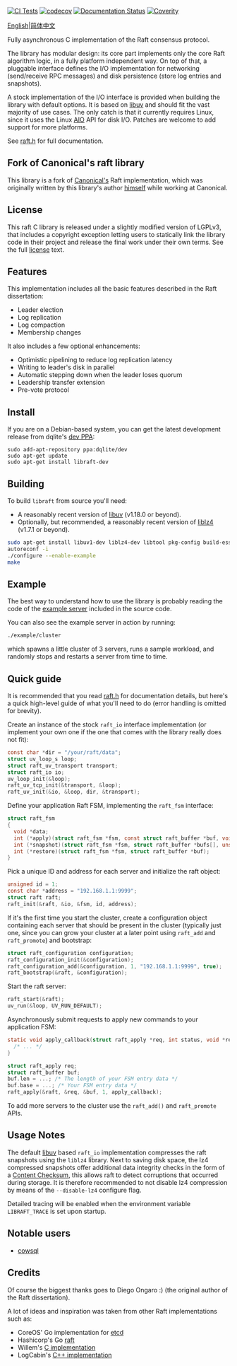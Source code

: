 [![CI Tests](https://github.com/cowsql/raft/actions/workflows/build-and-test.yml/badge.svg)](https://github.com/cowsql/raft/actions/workflows/build-and-test.yml) [![codecov](https://codecov.io/gh/cowsql/raft/branch/main/graph/badge.svg)](https://codecov.io/gh/cowsql/raft) [![Documentation Status](https://readthedocs.org/projects/raft/badge/?version=latest)](https://raft.readthedocs.io/en/latest/?badge=latest) [![Coverity](https://scan.coverity.com/projects/28929/badge.svg)](https://scan.coverity.com/projects/cowsql-raft)

[English](./README.md)|[简体中文](./README_CH.md)

Fully asynchronous C implementation of the Raft consensus protocol.

The library has modular design: its core part implements only the core Raft
algorithm logic, in a fully platform independent way. On top of that, a
pluggable interface defines the I/O implementation for networking (send/receive
RPC messages) and disk persistence (store log entries and snapshots).

A stock implementation of the I/O interface is provided when building the
library with default options. It is based on [libuv](http://libuv.org) and
should fit the vast majority of use cases. The only catch is that it currently
requires Linux, since it uses the Linux
[AIO](http://man7.org/linux/man-pages/man2/io_submit.2.html) API for disk
I/O. Patches are welcome to add support for more platforms.

See [raft.h](./include/raft.h) for full documentation.

Fork of Canonical's raft library
--------------------------------

This library is a fork of [Canonical's](https://github.com/canonical/raft) Raft
implementation, which was originally written by this library's author
[himself](https://github.com/canonical/raft/commits?author=freeekanayaka) while
working at Canonical.

License
-------

This raft C library is released under a slightly modified version of LGPLv3,
that includes a copyright exception letting users to statically link the library
code in their project and release the final work under their own terms. See the
full [license](./LICENSE) text.

Features
--------

This implementation includes all the basic features described in the Raft
dissertation:

- Leader election
- Log replication
- Log compaction
- Membership changes

It also includes a few optional enhancements:

- Optimistic pipelining to reduce log replication latency
- Writing to leader's disk in parallel
- Automatic stepping down when the leader loses quorum
- Leadership transfer extension
- Pre-vote protocol

Install
-------

If you are on a Debian-based system, you can get the latest development release from
dqlite's [dev PPA](https://launchpad.net/~dqlite/+archive/ubuntu/dev):

```
sudo add-apt-repository ppa:dqlite/dev
sudo apt-get update
sudo apt-get install libraft-dev
```

Building
--------

To build ``libraft`` from source you'll need:
* A reasonably recent version of [libuv](https://libuv.org/) (v1.18.0 or beyond).
* Optionally, but recommended, a reasonably recent version of [liblz4](https://lz4.github.io/lz4/) (v1.7.1 or beyond).

```bash
sudo apt-get install libuv1-dev liblz4-dev libtool pkg-config build-essential
autoreconf -i
./configure --enable-example
make
```

Example
-------

The best way to understand how to use the library is probably reading the code
of the [example server](./example/server.c) included in the source code.

You can also see the example server in action by running:

```bash
./example/cluster
```

which spawns a little cluster of 3 servers, runs a sample workload, and randomly
stops and restarts a server from time to time.

Quick guide
-----------

It is recommended that you read [raft.h](./include/raft.h) for documentation
details, but here's a quick high-level guide of what you'll need to do (error
handling is omitted for brevity).

Create an instance of the stock ```raft_io``` interface implementation (or
implement your own one if the one that comes with the library really does not
fit):

```C
const char *dir = "/your/raft/data";
struct uv_loop_s loop;
struct raft_uv_transport transport;
struct raft_io io;
uv_loop_init(&loop);
raft_uv_tcp_init(&transport, &loop);
raft_uv_init(&io, &loop, dir, &transport);
```

Define your application Raft FSM, implementing the ```raft_fsm``` interface:

```C
struct raft_fsm
{
  void *data;
  int (*apply)(struct raft_fsm *fsm, const struct raft_buffer *buf, void **result);
  int (*snapshot)(struct raft_fsm *fsm, struct raft_buffer *bufs[], unsigned *n_bufs);
  int (*restore)(struct raft_fsm *fsm, struct raft_buffer *buf);
}
```

Pick a unique ID and address for each server and initialize the raft object:

```C
unsigned id = 1;
const char *address = "192.168.1.1:9999";
struct raft raft;
raft_init(&raft, &io, &fsm, id, address);
```

If it's the first time you start the cluster, create a configuration object
containing each server that should be present in the cluster (typically just
one, since you can grow your cluster at a later point using ```raft_add``` and
```raft_promote```) and bootstrap:

```C
struct raft_configuration configuration;
raft_configuration_init(&configuration);
raft_configuration_add(&configuration, 1, "192.168.1.1:9999", true);
raft_bootstrap(&raft, &configuration);
```

Start the raft server:

```C
raft_start(&raft);
uv_run(&loop, UV_RUN_DEFAULT);
```

Asynchronously submit requests to apply new commands to your application FSM:

```C
static void apply_callback(struct raft_apply *req, int status, void *result) {
  /* ... */
}

struct raft_apply req;
struct raft_buffer buf;
buf.len = ...; /* The length of your FSM entry data */
buf.base = ...; /* Your FSM entry data */
raft_apply(&raft, &req, &buf, 1, apply_callback);
```

To add more servers to the cluster use the ```raft_add()``` and
```raft_promote``` APIs.

Usage Notes
-----------

The default [libuv](http://libuv.org) based ```raft_io``` implementation compresses the raft
snapshots using the ```liblz4``` library. Next to saving disk space, the lz4
compressed snapshots offer additional data integrity checks in the form of a
[Content Checksum](https://github.com/lz4/lz4/blob/dev/doc/lz4_Frame_format.md), this allows raft
to detect corruptions that occurred during storage. It is therefore recommended to not disable
lz4 compression by means of the ```--disable-lz4``` configure flag.

Detailed tracing will be enabled when the environment variable `LIBRAFT_TRACE` is set upon startup.

Notable users
-------------

- [cowsql](https://github.com/cowsql/cowsql)

Credits
-------

Of course the biggest thanks goes to Diego Ongaro :) (the original author of the
Raft dissertation).

A lot of ideas and inspiration was taken from other Raft implementations such
as:

- CoreOS' Go implementation for [etcd](https://github.com/etcd-io/etcd/tree/master/raft)
- Hashicorp's Go [raft](https://github.com/hashicorp/raft)
- Willem's [C implementation](https://github.com/willemt/raft)
- LogCabin's [C++ implementation](https://github.com/logcabin/logcabin)
